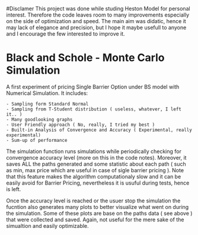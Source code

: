 #Disclamer
This project was done while studing Heston Model for personal interest. Therefore the code leaves room to many improvements especially 
on the side of optimization and speed. The main aim was didatic, hence it may lack of elegance and precision, but I hope it maybe usefull
to anyone and I encourage the few interested to improve it.

# Black and Schole - Monte Carlo Simulation

A first experiment of pricing Single Barrier Option under BS model with Numerical Simulation. 
It includes: 

    - Sampling form Standard Normal
    - Sampling from T-Student distribution ( useless, whatever, I left it.. )
    - Many goodlooking graphs
    - User Friendly approach ( No, really, I tried my best )
    - Built-in Analysis of Convergence and Accuracy ( Experimental, really experimental)
    - Sum-up of performance

The simulation function runs simulations while periodically checking for convergence accuracy level (more on this in the code notes).
Moreover, it saves ALL the paths generated and some statistic about each path ( such as min, max price which are useful in case of sigle
barrier pricing ). Note that this feature makes the algorithm computationaly slow and it can be easily avoid for Barrier Pricing,
nevertheless it is usuful during tests, hence is left.

Once the accuracy level is reached or the usuer stop the simulation the fucntion also generates many plots to better visualize what
went on during the simulation. Some of these plots are base on the paths data ( see above ) that were collected and saved. 
Again, not useful for the mere sake of the simualtion and easily optimizable.

